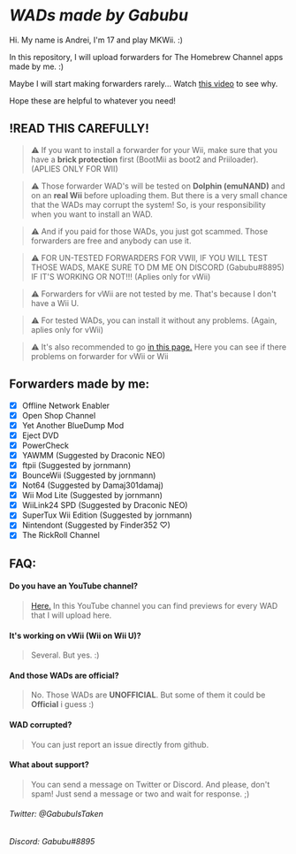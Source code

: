 # _WADs made by Gabubu_
Hi. My name is Andrei, I'm 17 and play MKWii. :)

In this repository, I will upload forwarders for The Homebrew Channel apps made by me. :)

Maybe I will start making forwarders rarely... Watch [this video](https://youtu.be/tNe6uAM5cQE) to see why.

Hope these are helpful to whatever you need!

## !READ THIS CAREFULLY!
>⚠️ If you want to install a forwarder for your Wii, make sure that you have a **brick protection** first (BootMii as boot2 and Priiloader). (APLIES ONLY FOR WII)

>⚠️ Those forwarder WAD's will be tested on **Dolphin (emuNAND)** and on an **real Wii** before uploading them. But there is a very small chance that the WADs may corrupt the system! So, is your responsibility when you want to install an WAD.

>⚠️ And if you paid for those WADs, you just got scammed. Those forwarders are free and anybody can use it.

>⚠️ FOR UN-TESTED FORWARDERS FOR VWII, IF YOU WILL TEST THOSE WADS, MAKE SURE TO DM ME ON DISCORD (Gabubu#8895) IF IT'S WORKING OR NOT!!! (Aplies only for vWii)

>⚠️ Forwarders for vWii are not tested by me. That's because I don't have a Wii U.

>⚠️ For tested WADs, you can install it without any problems. (Again, aplies only for vWii)

>⚠️ It's also recommended to go [in this page.](https://github.com/GabubuAvailable/WADs-by-Gabubu/wiki/Forwarders-(WADs)) Here you can see if there problems on forwarder for vWii or Wii

## Forwarders made by me:
- [x] Offline Network Enabler
- [x] Open Shop Channel
- [x] Yet Another BlueDump Mod
- [x] Eject DVD
- [x] PowerCheck
- [x] YAWMM (Suggested by Draconic NEO)
- [x] ftpii (Suggested by jornmann)
- [x] BounceWii (Suggested by jornmann)
- [x] Not64 (Suggested by Damaj301damaj)
- [x] Wii Mod Lite (Suggested by jornmann)
- [x] WiiLink24 SPD (Suggested by Draconic NEO)
- [x] SuperTux Wii Edition (Suggested by jornmann)
- [x] Nintendont (Suggested by Finder352 ♡)
- [x] The RickRoll Channel

## FAQ:
#### Do you have an YouTube channel?
>[Here.](https://youtube.com/channel/UCmTUqZ62B-KrDhbzTuRdfAw)
>In this YouTube channel you can find previews for every WAD that I will upload here.

#### It's working on vWii (Wii on Wii U)?
>Several. But yes. :)

#### And those WADs are official?
>No. Those WADs are **UNOFFICIAL**. But some of them it could be **Official** i guess :)

#### WAD corrupted?
>You can just report an issue directly from github.

#### What about support?
>You can send a message on Twitter or Discord.
>And please, don't spam! Just send a message or two and wait for response. ;)

###### Twitter: @GabubuIsTaken

###### Discord: Gabubu#8895
